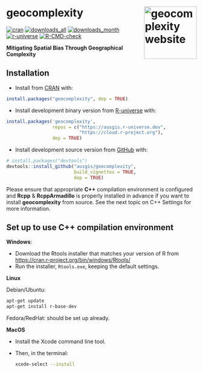
<!-- README.md is generated from README.Rmd. Please edit that file -->

# geocomplexity <a href="https://ausgis.github.io/geocomplexity/"><img src="man/figures/logo.png" align="right" height="139" alt="geocomplexity website" /></a>

<!-- badges: start -->

[![cran](https://www.r-pkg.org/badges/version/geocomplexity)](https://CRAN.R-project.org/package=geocomplexity)
[![downloads_all](https://badgen.net/cran/dt/geocomplexity?color=orange)](https://CRAN.R-project.org/package=geocomplexity)
[![downloads_month](https://cranlogs.r-pkg.org/badges/geocomplexity)](https://CRAN.R-project.org/package=geocomplexity)
[![r-universe](https://ausgis.r-universe.dev/badges/geocomplexity?color=yellow)](https://ausgis.r-universe.dev/geocomplexity)
[![R-CMD-check](https://github.com/ausgis/geocomplexity/actions/workflows/R-CMD-check.yaml/badge.svg)](https://github.com/ausgis/geocomplexity/actions/workflows/R-CMD-check.yaml)
<!-- badges: end -->

**Mitigating Spatial Bias Through Geographical Complexity**

## Installation

- Install from [CRAN](https://CRAN.R-project.org/package=geocomplexity)
  with:

``` r
install.packages("geocomplexity", dep = TRUE)
```

- Install development binary version from
  [R-universe](https://ausgis.r-universe.dev/geocomplexity) with:

``` r
install.packages('geocomplexity',
                 repos = c("https://ausgis.r-universe.dev",
                           "https://cloud.r-project.org"),
                 dep = TRUE)
```

- Install development source version from
  [GitHub](https://github.com/ausgis/geocomplexity) with:

``` r
# install.packages("devtools")
devtools::install_github("ausgis/geocomplexity",
                         build_vignettes = TRUE,
                         dep = TRUE)
```

Please ensure that appropriate **C++** compilation environment is
configured and **Rcpp** & **RcppArmadillo** is properly installed in
advance if you want to install **geocomplexity** from source. See the
next topic on C++ Settings for more information.

## Set up to use **C++** compilation environment

**Windows**:

- Download the Rtools installer that matches your version of R from
  <https://cran.r-project.org/bin/windows/Rtools/>
- Run the installer, `Rtools.exe`, keeping the default settings.

**Linux**

Debian/Ubuntu:

``` sh
apt-get update
apt-get install r-base-dev
```

Fedora/RedHat: should be set up already.

**MacOS**

- Install the Xcode command line tool.

- Then, in the terminal:

  ``` sh
  xcode-select --install
  ```
